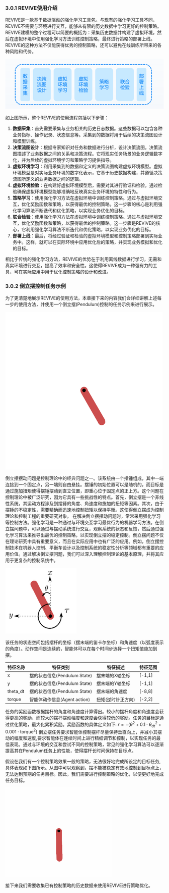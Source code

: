 ### 3.0.1 REVIVE使用介绍
REVIVE是一款基于数据驱动的强化学习工具包。与现有的强化学习工具不同，REVIVE不需要与环境进行交互，能够从有限的历史数据中学习更好的控制策略。REVIVE建模的整个过程可以简要的概括为：采集历史数据并构建了虚拟环境，然后在虚拟环境中使用强化学习方法训练控制策略，最终进行策略的部署上线。REVIVE的这种方法不仅能获得优秀的控制策略，还可以避免在线训练所带来的各种风险和代价。

![](../assets/3.0-0.png)

如上图所示，整个REVIVE的使用流程包括以下步骤：

1. **数据采集**：首先需要采集与业务相关的历史日志数据。这些数据可以包含各种业务指标、操作记录、状态信息等。采集到的数据将用于后续的决策流图设计和模型训练。
2. **决策流图设计**：根据专家知识对任务和数据进行分析，设计决策流图。决策流图描述了业务数据之间的关系和决策流程。它将现实任务场景的业务逻辑数字化，并为后续的虚拟环境学习和策略学习提供指导。
3. **虚拟环境学习**：利用采集到的数据和定义的决策流图构建虚拟环境模型。虚拟环境模型是对实际业务环境的数字化表示，它基于历史数据构建，并遵循决策流图所定义的业务数据之间的逻辑。
4. **虚拟环境检验**：在构建好虚拟环境模型后，需要对其进行验证和检验。通过检验确保虚拟环境模型能够准确地反映真实业务环境的特性和行为。
5. **策略学习**：使用强化学习方法在虚拟环境中训练控制策略。通过与虚拟环境交互，优化奖励函数和策略，以获得最优的控制策略。这一步骤的核心是利用强化学习算法不断迭代和优化策略，以实现业务优化的目标。
6. **联合检验**：使用强化学习方法在虚拟环境中训练控制策略。通过与虚拟环境交互，优化奖励函数和策略，以获得最优的控制策略。这一步骤是REVIVE的核心，它利用强化学习算法不断迭代和优化策略，以实现业务优化的目标。
7. **部署上线**：最后，将经过验证和检验的虚拟环境模型和控制策略部署到实际业务中。这样，就可以在实际环境中应用优化后的策略，并实现业务模拟和优化的目标。

相比于传统的强化学习方法，REVIVE的优势在于利用离线数据进行学习，无需和真实环境进行交互，提高了效率和安全性。这使得REVIVE成为一种强有力的工具，可在实际应用中用于优化控制策略的设计和改进。
### 3.0.2 倒立摆控制任务示例
为了更清楚地展示REVIVE的使用方法，本章接下来的内容我们会详细讲解上述每一步的使用方法，并使用一个倒立摆(Pendulum)控制的任务示例来进行展示。

![](../assets/3.0-1.gif)

倒立摆摆动问题是控制理论中的经典问题之一。该系统由一个摆锤组成，其中一端连接到一个固定点，另一端则自由悬挂。摆锤的初始位置可以是随机的，而目标是通过施加扭矩使得摆锤摆动到直立位置，即重心位于固定点的正上方。这个问题在控制理论中被广泛研究，因为它具有一些挑战性的特点。首先，倒立摆是一个非线性系统，其运动方程涉及到摆锤的角度、角速度和施加的扭矩等因素。其次，由于摆锤的不稳定性，需要精确而迅速地控制扭矩以保持平衡。这使得倒立摆成为控制理论和控制工程的重要研究对象。
在解决倒立摆摆动问题时，常常采用强化学习等控制方法。强化学习是一种通过与环境交互学习最优行为的机器学习方法。在倒立摆问题中，可以通过与摆动系统进行交互，观察系统的状态和反馈，然后通过强化学习算法来推导出最优的控制策略，以实现倒立摆的稳定控制。倒立摆问题不仅在理论研究中具有重要意义，而且在实际应用中也有广泛的应用。例如，倒立摆控制技术在机器人控制、平衡车设计以及控制系统的稳定性分析等领域都有重要的应用价值。通过解决倒立摆问题，我们可以深入理解控制理论的基本原理，并将其应用于更复杂的控制系统中。

![](../assets/3.0-2.png)

该任务的状态空间包括摆杆的坐标（摆末端的笛卡尔坐标）和角速度（以弧度表示的角度）。动作空间是连续的，智能体可以在每个时间步选择一个扭矩值施加到摆。

| **特征名称** | **特征类别** | **特征描述** | **特征范围** |
| --- | --- | --- | --- |
| x | 摆的状态信息(Pendulum State) | 摆末端的X轴坐标 | [-1,1] |
| y | 摆的状态信息(Pendulum State) | 摆末端的Y轴坐标 | [-1,1] |
| theta_dt | 摆的状态信息(Pendulum State) | 摆末端的角速度 | [-8,8] |
| torque | 智能体动作信息(Agent action) | 扭矩(逆时针正方向) | [-2,2] |

任务的奖励函数根据摆杆的角度和角速度计算得出。较小的摆杆角度和角速度会获得更高的奖励，而较大的摆杆摆动幅度和速度会获得较低的奖励。任务的目标是通过优化策略，最大化累积奖励。奖励函数的具体定义如下:
$r = - \left( \theta^2 + 0.1 \cdot \theta_{dt}^2 + 0.001 \cdot \text{torque}^2 \right)$
倒立摆任务要求智能体控制摆杆尽量保持垂直向上，并减小其摆动的幅度和速度,要求智能体在连续时间上进行精细调节和控制，以实现任务的最佳表现。通过与环境的交互和尝试不同的控制策略，常见的强化学习算法可以逐渐提高其在Pendulum任务上的性能，使得摆杆长时间保持在目标点。

假设在我们有一个控制策略效果一般的策略，无法很好地完成所设定的目标任务, 具体表现如下图所示。从图中可以观察到，摆不能被稳定有效地控制到目标点上，无法达到预期的任务目标。因此，我们需要进行控制策略的优化，以便更好地完成任务目标。

![](../assets/3.0-3.gif)

接下来我们需要收集已有控制策略的历史数据来使用REVIVE进行策略优化。

